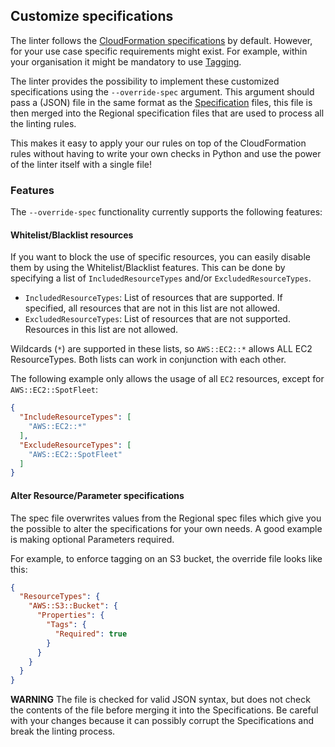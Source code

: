 ## Customize specifications
The linter follows the [CloudFormation specifications](https://docs.aws.amazon.com/AWSCloudFormation/latest/UserGuide/cfn-resource-specification.html) by default. However, for your use case specific requirements might exist. For example, within your organisation it might be mandatory to use [Tagging](https://aws.amazon.com/answers/account-management/aws-tagging-strategies/).

The linter provides the possibility to implement these customized specifications using the `--override-spec` argument. This argument should pass a (JSON) file in the same format as the [Specification](/src/cfnlint/data) files, this file is then merged into the Regional specification files that are used to process all the linting rules.

This makes it easy to apply your our rules on top of the CloudFormation rules without having to write your own checks in Python and use the power of the linter itself with a single file!

### Features
The `--override-spec` functionality currently supports the following features:

#### Whitelist/Blacklist resources
If you want to block the use of specific resources, you can easily disable them by using the Whitelist/Blacklist features. This can be done by specifying a list of `IncludedResourceTypes` and/or `ExcludedResourceTypes`.

* `IncludedResourceTypes`: List of resources that are supported. If specified, all resources that are not in this list are not allowed.
* `ExcludedResourceTypes`: List of resources that are not supported. Resources in this list are not allowed.

Wildcards (`*`) are supported in these lists, so `AWS::EC2::*` allows ALL EC2 ResourceTypes. Both lists can work in conjunction with each other.

The following example only allows the usage of all `EC2` resources, except for `AWS::EC2::SpotFleet`:

```json
{
  "IncludeResourceTypes": [
    "AWS::EC2::*"
  ],
  "ExcludeResourceTypes": [
    "AWS::EC2::SpotFleet"
  ]
}
```

#### Alter Resource/Parameter specifications
The spec file overwrites values from the Regional spec files which give you the possible to alter the specifications for your own needs. A good example is making optional Parameters required.

For example, to enforce tagging on an S3 bucket, the override file looks like this:

```json
{
  "ResourceTypes": {
    "AWS::S3::Bucket": {
      "Properties": {
        "Tags": {
          "Required": true
        }
      }
    }
  }
}
```

**WARNING**
The file is checked for valid JSON syntax, but does not check the contents of the file before merging it into the Specifications. Be careful with your changes because it can possibly corrupt the Specifications and break the linting process.
